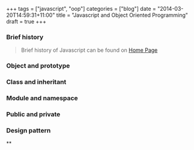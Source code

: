 +++
tags =  ["javascript", "oop"]
categories = ["blog"]
date = "2014-03-20T14:59:31+11:00"
title = "Javascript and Object Oriented Programming"
draft = true
+++

### Brief history 
> Brief history of Javascript can be found on [Home Page](harryho.github.io/#Javascript)

### Object and prototype





### Class and inheritant


### Module and namespace


### Public and private



### Design pattern



** 



